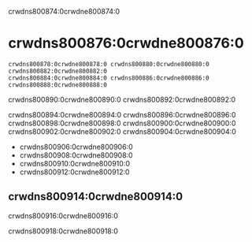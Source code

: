 crwdns800874:0crwdne800874:0
# crwdns800876:0crwdne800876:0

```{figure} ../../figures/robo-debt.jpg
crwdns800878:0crwdne800878:0 crwdns800880:0crwdne800880:0
crwdns800882:0crwdne800882:0
crwdns800884:0crwdne800884:0 crwdns800886:0crwdne800886:0 crwdns800888:0crwdne800888:0
```

crwdns800890:0crwdne800890:0 crwdns800892:0crwdne800892:0

crwdns800894:0crwdne800894:0 crwdns800896:0crwdne800896:0 crwdns800898:0crwdne800898:0 crwdns800900:0crwdne800900:0 crwdns800902:0crwdne800902:0 crwdns800904:0crwdne800904:0

* crwdns800906:0crwdne800906:0
* crwdns800908:0crwdne800908:0
* crwdns800910:0crwdne800910:0
* crwdns800912:0crwdne800912:0


## crwdns800914:0crwdne800914:0
crwdns800916:0crwdne800916:0

crwdns800918:0crwdne800918:0
